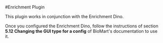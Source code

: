 #Enrichment Plugin

This plugin works in conjunction with the Enrichment Dino.

Once you configured the Enrichment Dino, follow the instructions of section
__5.12 Changing the GUI type for a config__ of BioMart's documentation to use it.
